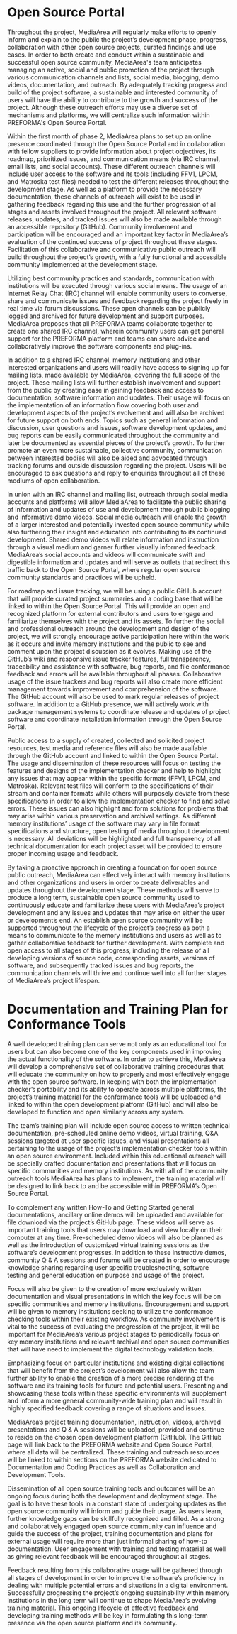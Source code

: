 # Open Source Portal


Throughout the project, MediaArea will regularly make efforts to openly inform and explain to the public the project’s development phase, progress, collaboration with other open source projects, curated findings and use cases. In order to both create and conduct within a sustainable and successful open source community, MediaArea's team anticipates managing an active, social and public promotion of the project through various communication channels and lists, social media, blogging, demo videos, documentation, and outreach. By adequately tracking progress and build of the project software, a sustainable and interested community of users will have the ability to contribute to the growth and success of the project. Although these outreach efforts may use a diverse set of mechanisms and platforms, we will centralize such information within PREFORMA's Open Source Portal.

Within the first month of phase 2, MediaArea plans to set up an online presence coordinated through the Open Source Portal and in collaboration with fellow suppliers to provide information about project objectives, its roadmap, prioritized issues, and communication means (via IRC channel, email lists, and social accounts). These different outreach channels will include user access to the software and its tools (including FFV1, LPCM, and Matroska test files) needed to test the different releases throughout the development stage.  As well as a platform to provide the necessary documentation, these channels of outreach will exist to be used in gathering feedback regarding this use and the further progression of all stages and assets involved throughout the project. All relevant software releases, updates, and tracked issues will also be made available through an accessible repository (GitHub). Community involvement and participation will be encouraged and an important key factor in MediaArea’s evaluation of the continued success of project throughout these stages. Facilitation of this collaborative and communicative public outreach will build throughout the project’s growth, with a fully functional and accessible community implemented at the development stage.

Utilizing best community practices and standards, communication with institutions will be executed through various social means. The usage of an Internet Relay Chat (IRC) channel will enable community users to converse, share and communicate issues and feedback regarding the project freely in real time via forum discussions. These open channels can be publicly logged and archived for future development and support purposes. MediaArea proposes that all PREFORMA teams collaborate together to create one shared IRC channel, wherein community users can get general support for the PREFORMA platform and teams can share advice and collaboratively improve the software components and plug-ins.

In addition to a shared IRC channel, memory institutions and other interested organizations and users will readily have access to signing up for mailing lists, made available by MediaArea, covering the full scope of the project. These mailing lists will further establish involvement and support from the public by creating ease in gaining feedback and access to documentation, software information and updates.  Their usage will focus on the implementation of an information flow covering both user and development aspects of the project’s evolvement and will also be archived for future support on both ends. Topics such as general information and discussion, user questions and issues, software development updates, and bug reports can be easily communicated throughout the community and later be documented as essential pieces of the project’s growth. To further promote an even more sustainable, collective community, communication between interested bodies will also be aided and advocated through tracking forums and outside discussion regarding the project.  Users will be encouraged to ask questions and reply to enquiries throughout all of these mediums of open collaboration.

In union with an IRC channel and mailing list, outreach through social media accounts and platforms will allow MediaArea to facilitate the public sharing of information and updates of use and development through public blogging and informative demo videos. Social media outreach will enable the growth of a larger interested and potentially invested open source community while also furthering their insight and education into contributing to its continued development. Shared demo videos will relate information and instruction through a visual medium and garner further visually informed feedback. MediaArea’s social accounts and videos will communicate swift and digestible information and updates and will serve as outlets that redirect this traffic back to the Open Source Portal, where regular open source community standards and practices will be upheld.

For roadmap and issue tracking, we will be using a public GitHub account that will provide curated project summaries and a coding base that will be linked to within the Open Source Portal. This will provide an open and recognized platform for external contributors and users to engage and familiarize themselves with the project and its assets. To further the social and professional outreach around the development and design of the project, we will strongly encourage active participation here within the work as it occurs and invite memory institutions and the public to see and comment upon the project discussion as it evolves. Making use of the GitHub’s wiki and responsive issue tracker features, full transparency, traceability and assistance with software, bug reports, and file conformance feedback and errors will be available throughout all phases. Collaborative usage of the issue trackers and bug reports will also create more efficient management towards improvement and comprehension of the software. The GitHub account will also be used to mark regular releases of project software. In addition to a GitHub presence, we will actively work with package management systems to coordinate release and updates of project software and coordinate installation information through the Open Source Portal.

Public access to a supply of created, collected and solicited project resources, test media and reference files will also be made available through the GitHub account and linked to within the Open Source Portal. The usage and dissemination of these resources will focus on testing the features and designs of the implementation checker and help to highlight any issues that may appear within the specific formats (FFV1, LPCM, and Matroska). Relevant test files will conform to the specifications of their stream and container formats while others will purposely deviate from these specifications in order to allow the implementation checker to find and solve errors. These issues can also highlight and form solutions for problems that may arise within various preservation and archival settings. As different memory institutions’ usage of the software may vary in file format specifications and structure, open testing of media throughout development is necessary. All deviations will be highlighted and full transparency of all technical documentation for each project asset will be provided to ensure proper incoming usage and feedback.

By taking a proactive approach in creating a foundation for open source public outreach, MediaArea can effectively interact with memory institutions and other organizations and users in order to create deliverables and updates throughout the development stage. These methods will serve to produce a long term, sustainable open source community used to continuously educate and familiarize these users with MediaArea’s project development and any issues and updates that may arise on either the user or development’s end. An establish open source community will be supported throughout the lifecycle of the project’s progress as both a means to communicate to the memory institutions and users as well as to gather collaborative feedback for further development.  With complete and open access to all stages of this progress, including the release of all developing versions of source code, corresponding assets, versions of software, and subsequently tracked issues and bug reports, the communication channels will thrive and continue well into all further stages of MediaArea’s project lifespan.

# Documentation and Training Plan for Conformance Tools

A well developed training plan can serve not only as an educational tool for users but can also become one of the key components used in improving the actual functionality of the software. In order to achieve this, MediaArea will develop a comprehensive set of collaborative training procedures that will educate the community on how to properly and most effectively engage with the open source software. In keeping with both the implementation checker’s portability and its ability to operate across multiple platforms, the project’s training material for the conformance tools will be uploaded and linked to within the open development platform (GitHub) and will also be developed to function and open similarly across any system.

The team’s training plan will include open source access to written technical documentation, pre-scheduled online demo videos, virtual training, Q&A sessions targeted at user specific issues, and visual presentations all pertaining to the usage of the project’s implementation checker tools within an open source environment. Included within this educational outreach will be specially crafted documentation and presentations that will focus on specific communities and memory institutions. As with all of the community outreach tools MediaArea has plans to implement, the training material will be designed to link back to and be accessible within PREFORMA’s Open Source Portal.

To complement any written How-To and Getting Started general documentations, ancillary online demos will be uploaded and available for file download via the project’s GitHub page. These videos will serve as important training tools that users may download and view locally on their computer at any time.  Pre-scheduled demo videos will also be planned as well as the introduction of customized virtual training sessions as the software’s development progresses. In addition to these instructive demos, community Q & A sessions and forums will be created in order to encourage knowledge sharing regarding user specific troubleshooting, software testing and general education on purpose and usage of the project.

Focus will also be given to the creation of more exclusively written documentation and visual presentations in which the key focus will be on specific communities and memory institutions. Encouragement and support will be given to memory institutions seeking to utilize the conformance checking tools within their existing workflow. As community involvement is vital to the success of evaluating the progression of the project, it will be important for MediaArea’s various project stages to periodically focus on key memory institutions and relevant archival and open source communities that will have need to implement the digital technology validation tools.

Emphasizing focus on particular institutions and existing digital collections that will benefit from the project’s development will also allow the team further ability to enable the creation of a more precise rendering of the software and its training tools for future and potential users. Presenting and showcasing these tools within these specific environments will supplement and inform a more general community-wide training plan and will result in highly specified feedback covering a range of situations and issues.

MediaArea’s project training documentation, instruction, videos, archived presentations and Q & A sessions will be uploaded, provided and continue to reside on the chosen open development platform (GitHub). The GitHub page will link back to the PREFORMA website and Open Source Portal, where all data will be centralized. These training and outreach resources will be linked to within sections on the PREFORMA website dedicated to Documentation and Coding Practices as well as Collaboration and Development Tools.

Dissemination of all open source training tools and outcomes will be an ongoing focus during both the development and deployment stage. The goal is to have these tools in a constant state of undergoing updates as the open source community will inform and guide their usage. As users learn, further knowledge gaps can be skillfully recognized and filled. As a strong and collaboratively engaged open source community can influence and guide the success of the project, training documentation and plans for external usage will require more than just informal sharing of how-to documentation. User engagement with training and testing material as well as giving relevant feedback will be encouraged throughout all stages.

Feedback resulting from this collaborative usage will be gathered through all stages of development in order to improve the software’s proficiency in dealing with multiple potential errors and situations in a digital environment. Successfully progressing the project’s ongoing sustainability within memory institutions in the long term will continue to shape MediaArea’s evolving training material. This ongoing lifecycle of effective feedback and developing training methods will be key in formulating this long-term presence via the open source platform and its community.
